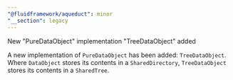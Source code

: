 ```yaml
---
"@fluidframework/aqueduct": minor
"__section": legacy
---
```

New "PureDataObject" implementation "TreeDataObject" added

A new implementation of `PureDataObject` has been added: `TreeDataObject`.
Where `DataObject` stores its contents in a `SharedDirectory`, `TreeDataObject` stores its contents in a `SharedTree`.
